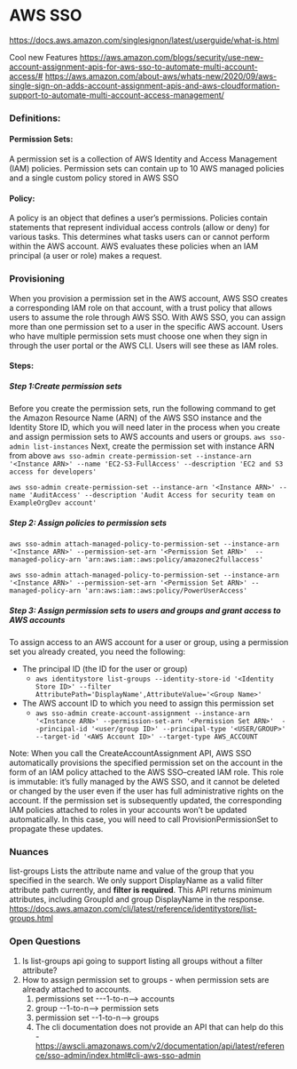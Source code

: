 # AWS SSO
https://docs.aws.amazon.com/singlesignon/latest/userguide/what-is.html

Cool new Features
https://aws.amazon.com/blogs/security/use-new-account-assignment-apis-for-aws-sso-to-automate-multi-account-access/#
https://aws.amazon.com/about-aws/whats-new/2020/09/aws-single-sign-on-adds-account-assignment-apis-and-aws-cloudformation-support-to-automate-multi-account-access-management/


### Definitions:
#### Permission Sets:
A permission set is a collection of AWS Identity and Access Management (IAM) policies. Permission sets can contain up to 10 AWS managed policies and a single custom policy stored in AWS SSO

#### Policy:
A policy is an object that defines a user’s permissions. Policies contain statements that represent individual access controls (allow or deny) for various tasks. This determines what tasks users can or cannot perform within the AWS account. AWS evaluates these policies when an IAM principal (a user or role) makes a request.

### Provisioning
When you provision a permission set in the AWS account, AWS SSO creates a corresponding IAM role on that account, 
with a trust policy that allows users to assume the role through AWS SSO. With AWS SSO, you can assign more than one permission set to a user 
in the specific AWS account. Users who have multiple permission sets must choose one when they sign in through the user portal or the AWS CLI. 
Users will see these as IAM roles.

#### Steps:
##### Step 1:Create permission sets
Before you create the permission sets, run the following command to get the Amazon Resource Name (ARN) of the AWS SSO instance and the Identity Store ID, which you will need later in the process when you create and assign permission sets to AWS accounts and users or groups.
`aws sso-admin list-instances`
Next, create the permission set with instance ARN from above
`aws sso-admin create-permission-set --instance-arn '<Instance ARN>' --name 'EC2-S3-FullAccess' --description 'EC2 and S3 access for developers'`

`aws sso-admin create-permission-set --instance-arn '<Instance ARN>' --name 'AuditAccess' --description 'Audit Access for security team on ExampleOrgDev account'`

##### Step 2: Assign policies to permission sets
`aws sso-admin attach-managed-policy-to-permission-set --instance-arn '<Instance ARN>' --permission-set-arn '<Permission Set ARN>' 
--managed-policy-arn 'arn:aws:iam::aws:policy/amazonec2fullaccess'`

`aws sso-admin attach-managed-policy-to-permission-set --instance-arn '<Instance ARN>' --permission-set-arn '<Permission Set ARN>'
--managed-policy-arn 'arn:aws:iam::aws:policy/PowerUserAccess'`

##### Step 3: Assign permission sets to users and groups and grant access to AWS accounts

To assign access to an AWS account for a user or group, using a permission set you already created, you need the following:

* The principal ID (the ID for the user or group)
  * `aws identitystore list-groups --identity-store-id '<Identity Store ID>' --filter AttributePath='DisplayName',AttributeValue='<Group Name>'`
* The AWS account ID to which you need to assign this permission set
  * `aws sso-admin create-account-assignment --instance-arn '<Instance ARN>' --permission-set-arn '<Permission Set ARN>' 
  --principal-id '<user/group ID>' --principal-type '<USER/GROUP>' --target-id '<AWS Account ID>' --target-type AWS_ACCOUNT`

Note: When you call the CreateAccountAssignment API, AWS SSO automatically provisions the specified permission set on the account in the form of an IAM policy attached to the AWS SSO–created IAM role. This role is immutable: it’s fully managed by the AWS SSO, and it cannot be deleted or changed by the user even if the user has full administrative rights on the account. If the permission set is subsequently updated, the corresponding IAM policies attached to roles in your accounts won’t be updated automatically. In this case, you will need to call ProvisionPermissionSet to propagate these updates.

### Nuances
list-groups
Lists the attribute name and value of the group that you specified in the search.
We only support DisplayName as a valid filter attribute path currently, and **filter is required**. This API returns minimum attributes, including GroupId and group DisplayName in the response.
https://docs.aws.amazon.com/cli/latest/reference/identitystore/list-groups.html


### Open Questions
1. Is list-groups api going to support listing all groups without a filter attribute?
2. How to assign permission set to groups - when permission sets are already attached to accounts.
   1. permissions set ---1-to-n--> accounts
   2. group --1-to-n--> permission sets
   3. permission set --1-to-n--> groups
   4. The cli documentation does not provide an API that can help do this - https://awscli.amazonaws.com/v2/documentation/api/latest/reference/sso-admin/index.html#cli-aws-sso-admin



